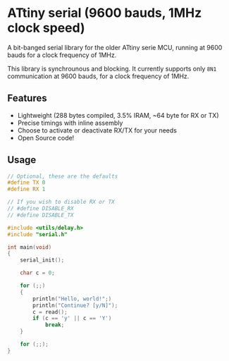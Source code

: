 # ATtiny serial (9600 bauds, 1MHz clock speed)

A bit-banged serial library for the older ATtiny serie MCU, running at 9600 bauds for a clock frequency of 1MHz.

This library is synchrounous and blocking. It currently supports only `8N1` communication at 9600 bauds, for a clock frequency of 1MHz.

## Features

- Lightweight (288 bytes compiled, 3.5% IRAM, ~64 byte for RX or TX)
- Precise timings with inline assembly
- Choose to activate or deactivate RX/TX for your needs
- Open Source code!

## Usage

```c
// Optional, these are the defaults
#define TX 0
#define RX 1

// If you wish to disable RX or TX
// #define DISABLE_RX
// #define DISABLE_TX

#include <utils/delay.h>
#include "serial.h"

int main(void)
{
    serial_init();

    char c = 0;

    for (;;)
    {
        println("Hello, world!";)
        println("Continue? [y/N]");
        c = read();
        if (c == 'y' || c == 'Y')
            break;
    }

    for (;;);
}
```
